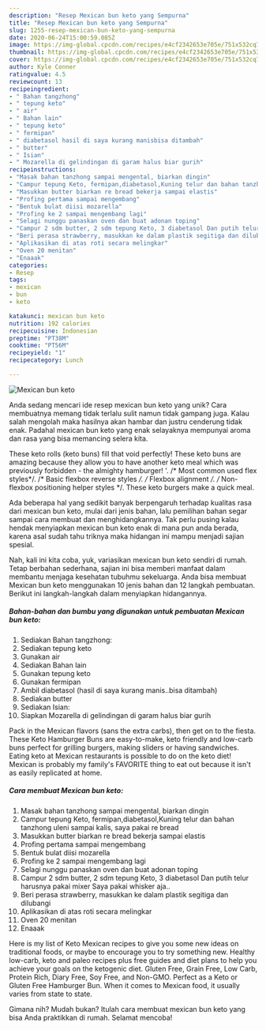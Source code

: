 ```yaml
---
description: "Resep Mexican bun keto yang Sempurna"
title: "Resep Mexican bun keto yang Sempurna"
slug: 1255-resep-mexican-bun-keto-yang-sempurna
date: 2020-06-24T15:00:59.085Z
image: https://img-global.cpcdn.com/recipes/e4cf2342653e705e/751x532cq70/mexican-bun-keto-foto-resep-utama.jpg
thumbnail: https://img-global.cpcdn.com/recipes/e4cf2342653e705e/751x532cq70/mexican-bun-keto-foto-resep-utama.jpg
cover: https://img-global.cpcdn.com/recipes/e4cf2342653e705e/751x532cq70/mexican-bun-keto-foto-resep-utama.jpg
author: Kyle Conner
ratingvalue: 4.5
reviewcount: 13
recipeingredient:
- " Bahan tangzhong"
- " tepung keto"
- " air"
- " Bahan lain"
- " tepung keto"
- " fermipan"
- " diabetasol hasil di saya kurang manisbisa ditambah"
- " butter"
- " Isian"
- " Mozarella di gelindingan di garam halus biar gurih"
recipeinstructions:
- "Masak bahan tanzhong sampai mengental, biarkan dingin"
- "Campur tepung Keto, fermipan,diabetasol,Kuning telur dan bahan tanzhong uleni sampai kalis, saya pakai re bread"
- "Masukkan butter biarkan re bread bekerja sampai elastis"
- "Profing pertama sampai mengembang"
- "Bentuk bulat diisi mozarella"
- "Profing ke 2 sampai mengembang lagi"
- "Selagi nunggu panaskan oven dan buat adonan toping"
- "Campur 2 sdm butter, 2 sdm tepung Keto, 3 diabetasol Dan putih telur harusnya pakai mixer Saya pakai whisker aja.."
- "Beri perasa strawberry, masukkan ke dalam plastik segitiga dan dilubangi"
- "Aplikasikan di atas roti secara melingkar"
- "Oven 20 menitan"
- "Enaaak"
categories:
- Resep
tags:
- mexican
- bun
- keto

katakunci: mexican bun keto 
nutrition: 192 calories
recipecuisine: Indonesian
preptime: "PT38M"
cooktime: "PT56M"
recipeyield: "1"
recipecategory: Lunch

---
```



![Mexican bun keto](https://img-global.cpcdn.com/recipes/e4cf2342653e705e/751x532cq70/mexican-bun-keto-foto-resep-utama.jpg)

Anda sedang mencari ide resep mexican bun keto yang unik? Cara membuatnya memang tidak terlalu sulit namun tidak gampang juga. Kalau salah mengolah maka hasilnya akan hambar dan justru cenderung tidak enak. Padahal mexican bun keto yang enak selayaknya mempunyai aroma dan rasa yang bisa memancing selera kita.

These keto rolls (keto buns) fill that void perfectly! These keto buns are amazing because they allow you to have another keto meal which was previously forbidden - the almighty hamburger! &#39;. /* Most common used flex styles*/. /* Basic flexbox reverse styles */. /* Flexbox alignment */. /* Non-flexbox positioning helper styles */. These keto burgers make a quick meal.

Ada beberapa hal yang sedikit banyak berpengaruh terhadap kualitas rasa dari mexican bun keto, mulai dari jenis bahan, lalu pemilihan bahan segar sampai cara membuat dan menghidangkannya. Tak perlu pusing kalau hendak menyiapkan mexican bun keto enak di mana pun anda berada, karena asal sudah tahu triknya maka hidangan ini mampu menjadi sajian spesial.


Nah, kali ini kita coba, yuk, variasikan mexican bun keto sendiri di rumah. Tetap berbahan sederhana, sajian ini bisa memberi manfaat dalam membantu menjaga kesehatan tubuhmu sekeluarga. Anda bisa membuat Mexican bun keto menggunakan 10 jenis bahan dan 12 langkah pembuatan. Berikut ini langkah-langkah dalam menyiapkan hidangannya.

<!--inarticleads1-->

##### Bahan-bahan dan bumbu yang digunakan untuk pembuatan Mexican bun keto:

1. Sediakan  Bahan tangzhong:
1. Sediakan  tepung keto
1. Gunakan  air
1. Sediakan  Bahan lain
1. Gunakan  tepung keto
1. Gunakan  fermipan
1. Ambil  diabetasol (hasil di saya kurang manis..bisa ditambah)
1. Sediakan  butter
1. Sediakan  Isian:
1. Siapkan  Mozarella di gelindingan di garam halus biar gurih


Pack in the Mexican flavors (sans the extra carbs), then get on to the fiesta. These Keto Hamburger Buns are easy-to-make, keto friendly and low-carb buns perfect for grilling burgers, making sliders or having sandwiches. Eating keto at Mexican restaurants is possible to do on the keto diet! Mexican is probably my family&#39;s FAVORITE thing to eat out because it isn&#39;t as easily replicated at home. 

<!--inarticleads2-->

##### Cara membuat Mexican bun keto:

1. Masak bahan tanzhong sampai mengental, biarkan dingin
1. Campur tepung Keto, fermipan,diabetasol,Kuning telur dan bahan tanzhong uleni sampai kalis, saya pakai re bread
1. Masukkan butter biarkan re bread bekerja sampai elastis
1. Profing pertama sampai mengembang
1. Bentuk bulat diisi mozarella
1. Profing ke 2 sampai mengembang lagi
1. Selagi nunggu panaskan oven dan buat adonan toping
1. Campur 2 sdm butter, 2 sdm tepung Keto, 3 diabetasol Dan putih telur harusnya pakai mixer Saya pakai whisker aja..
1. Beri perasa strawberry, masukkan ke dalam plastik segitiga dan dilubangi
1. Aplikasikan di atas roti secara melingkar
1. Oven 20 menitan
1. Enaaak


Here is my list of Keto Mexican recipes to give you some new ideas on traditional foods, or maybe to encourage you to try something new. Healthy low-carb, keto and paleo recipes plus free guides and diet plans to help you achieve your goals on the ketogenic diet. Gluten Free, Grain Free, Low Carb, Protein Rich, Diary Free, Soy Free, and Non-GMO. Perfect as a Keto or Gluten Free Hamburger Bun. When it comes to Mexican food, it usually varies from state to state. 

Gimana nih? Mudah bukan? Itulah cara membuat mexican bun keto yang bisa Anda praktikkan di rumah. Selamat mencoba!
